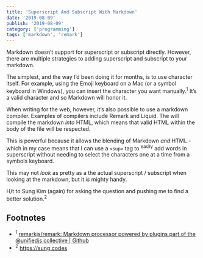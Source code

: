 ```yaml
---
title: 'Superscript And Subscript With Markdown'
date: '2019-08-09'
publish: '2019-08-09'
category: ['programming']
tags: ['markdown', 'remark']
---
```


Markdown doesn’t support for superscript or subscript directly. However, there are multiple strategies to adding superscript and subscript to your markdown.

The simplest, and the way I’d been doing it for months, is to use character itself. For example, using the Emoji keyboard on a Mac (or a symbol keyboard in Windows), you can insert the character you want manually.<sup>1</sup> It’s a valid character and so Markdown will honor it.

When writing for the web, however, it’s also possible to use a markdown compiler. Examples of compilers include Remark and Liquid. The will compile the markdown _into_ HTML, which means that valid HTML within the body of the file will be respected.

This is powerful because it allows the blending of Markdown _and_ HTML - which in my case means that I can use a `<sup>` tag to <sup>easily</sup> add words in superscript without needing to select the characters one at a time from a symbols keyboard.

This may not _look_ as pretty as a the actual superscript / subscript when looking at the markdown, but it _is_ mighty handy.

H/t to Sung Kim (again) for asking the question and pushing me to find a better solution.<sup>2</sup>

## Footnotes

-   <sup>1</sup> [remarkjs/remark: Markdown processor powered by plugins part of the @unifiedjs collective | Github](https://github.com/remarkjs/remark)
-   <sup>2</sup> https://sung.codes
